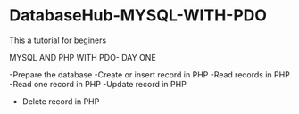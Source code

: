 # DatabaseHub-MYSQL-WITH-PDO
This a tutorial for beginers


MYSQL AND PHP WITH PDO- DAY ONE


-Prepare the database
-Create or insert record in PHP
-Read records in PHP
-Read one record in PHP
-Update record in PHP
- Delete record in PHP
